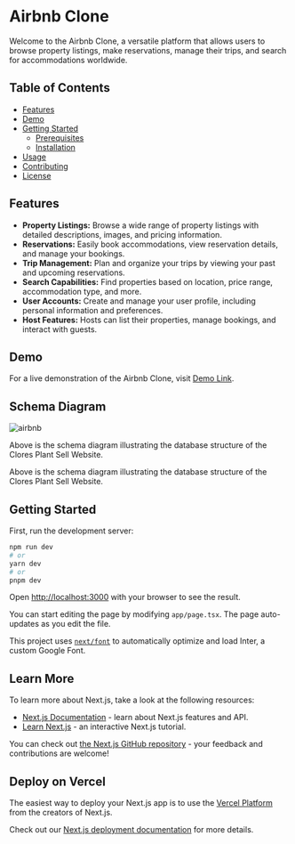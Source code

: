 # Airbnb Clone

Welcome to the Airbnb Clone, a versatile platform that allows users to browse property listings, make reservations, manage their trips, and search for accommodations worldwide.

## Table of Contents

- [Features](#features)
- [Demo](#demo)
- [Getting Started](#getting-started)
  - [Prerequisites](#prerequisites)
  - [Installation](#installation)
- [Usage](#usage)
- [Contributing](#contributing)
- [License](#license)

## Features

- **Property Listings:** Browse a wide range of property listings with detailed descriptions, images, and pricing information.
- **Reservations:** Easily book accommodations, view reservation details, and manage your bookings.
- **Trip Management:** Plan and organize your trips by viewing your past and upcoming reservations.
- **Search Capabilities:** Find properties based on location, price range, accommodation type, and more.
- **User Accounts:** Create and manage your user profile, including personal information and preferences.
- **Host Features:** Hosts can list their properties, manage bookings, and interact with guests.

## Demo

For a live demonstration of the Airbnb Clone, visit [Demo Link](https://ekri.vercel.app).

## Schema Diagram

![airbnb](https://github.com/AdemBenAbdallah/airbnb/assets/96244394/a7108abb-292e-4e5c-96b8-f796d0b8430a)


Above is the schema diagram illustrating the database structure of the Clores Plant Sell Website.


Above is the schema diagram illustrating the database structure of the Clores Plant Sell Website.

## Getting Started

First, run the development server:

```bash
npm run dev
# or
yarn dev
# or
pnpm dev
```

Open [http://localhost:3000](http://localhost:3000) with your browser to see the result.

You can start editing the page by modifying `app/page.tsx`. The page auto-updates as you edit the file.

This project uses [`next/font`](https://nextjs.org/docs/basic-features/font-optimization) to automatically optimize and load Inter, a custom Google Font.

## Learn More

To learn more about Next.js, take a look at the following resources:

- [Next.js Documentation](https://nextjs.org/docs) - learn about Next.js features and API.
- [Learn Next.js](https://nextjs.org/learn) - an interactive Next.js tutorial.

You can check out [the Next.js GitHub repository](https://github.com/vercel/next.js/) - your feedback and contributions are welcome!

## Deploy on Vercel

The easiest way to deploy your Next.js app is to use the [Vercel Platform](https://vercel.com/new?utm_medium=default-template&filter=next.js&utm_source=create-next-app&utm_campaign=create-next-app-readme) from the creators of Next.js.

Check out our [Next.js deployment documentation](https://nextjs.org/docs/deployment) for more details.
